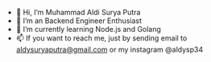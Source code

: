 - 👋 Hi, I’m Muhammad Aldi Surya Putra
- 👀 I’m an Backend Engineer Enthusiast
- 🌱 I’m currently learning Node.js and Golang
- 📫 If you want to reach me, just by sending email to aldysuryaputra@gmail.com or my instagram @aldysp34

<!---
aldysp34/aldysp34 is a ✨ special ✨ repository because its `README.md` (this file) appears on your GitHub profile.
You can click the Preview link to take a look at your changes.
--->
